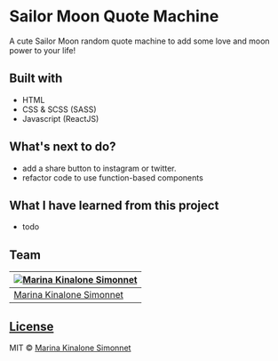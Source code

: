 # Sailor Moon Quote Machine
A cute Sailor Moon random quote machine to add some love and moon power to your life!
## Built with 
- HTML
- CSS & SCSS (SASS)
- Javascript (ReactJS)
## What's next to do?
- add a share button to instagram or twitter.
- refactor code to use function-based components
## What I have learned from this project
- todo
## Team

[![Marina Kinalone Simonnet](https://avatars.githubusercontent.com/u/63544936?v=3&s=144)](https://github.com/marinakinalone) |
---|
[Marina Kinalone Simonnet](https://github.com/marinakinalone) |

## [License](https://github.com/marinakinalone/sailor-moon-quote-machine/blob/main/LICENSE.txt)

MIT © [Marina Kinalone Simonnet](https://github.com/marinakinalone)

